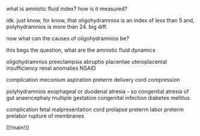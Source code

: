 what is amniotic fluid index?
how is it measured? 

idk. just know, for know, that oligohydramnios is an index of less than 5 
and, polyhydramnios is more than 24. big diff. 

now what can the causes of oligohydramnios be? 

this begs the question, what are the amniotic fluid dynamics 

oligohydramnios 
preeclampsia 
abruptio placentae 
uteroplacental insufficiency 
renal anomalies 
NSAID 

complication
meconium aspiration 
preterm delivery 
cord compression 

polyhydramnios
esophageal or duodenal atresia - so congenital atresia of gut
anaencephaly 
multiple gestation 
congenital infection 
diabetes mellitus 

complication
fetal malpresentation 
cord prolapse 
preterm labor 
preterm prelabor rupture of membranes 

[[!main!]]

